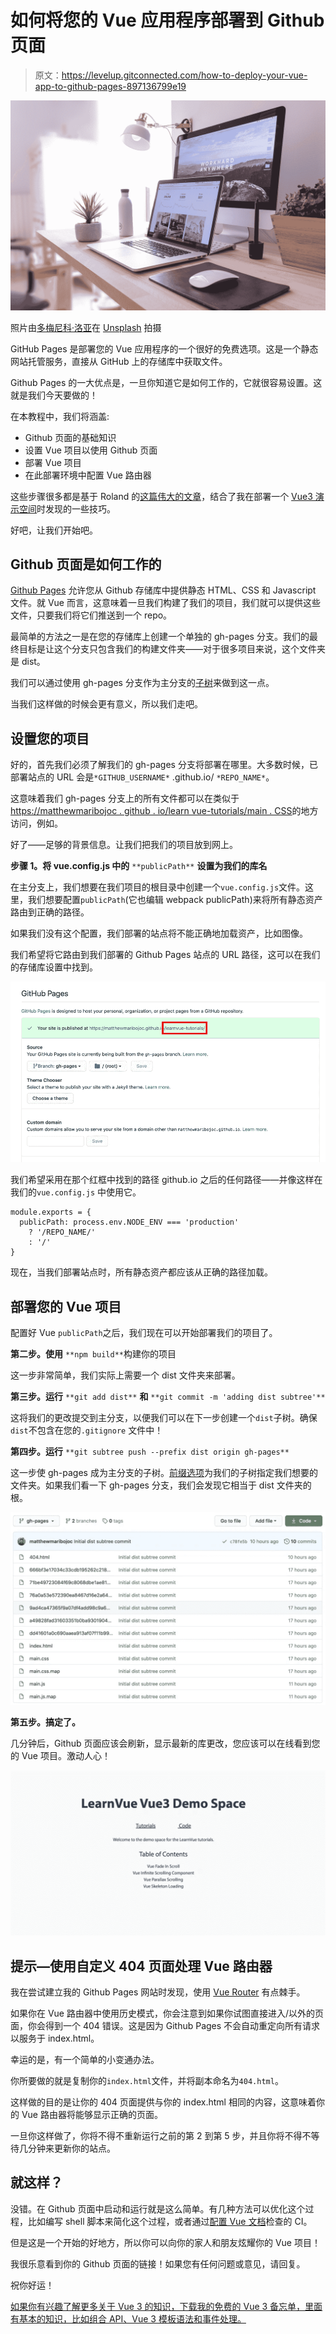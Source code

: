 # 如何将您的 Vue 应用程序部署到 Github 页面

> 原文：<https://levelup.gitconnected.com/how-to-deploy-your-vue-app-to-github-pages-897136799e19>

![](img/0ca401c13531d4467c189b5fdefca46d.png)

照片由[多梅尼科·洛亚](https://unsplash.com/@domenicoloia?utm_source=medium&utm_medium=referral)在 [Unsplash](https://unsplash.com?utm_source=medium&utm_medium=referral) 拍摄

GitHub Pages 是部署您的 Vue 应用程序的一个很好的免费选项。这是一个静态网站托管服务，直接从 GitHub 上的存储库中获取文件。

Github Pages 的一大优点是，一旦你知道它是如何工作的，它就很容易设置。这就是我们今天要做的！

在本教程中，我们将涵盖:

*   Github 页面的基础知识
*   设置 Vue 项目以使用 Github 页面
*   部署 Vue 项目
*   在此部署环境中配置 Vue 路由器

这些步骤很多都是基于 Roland 的[这篇伟大的文章](https://medium.com/@Roli_Dori/deploy-vue-cli-3-project-to-github-pages-ebeda0705fbd)，结合了我在部署一个 [Vue3 演示空间](https://matthewmaribojoc.github.io/learnvue-tutorials/)时发现的一些技巧。

好吧，让我们开始吧。

## Github 页面是如何工作的

[Github Pages](https://pages.github.com/) 允许您从 Github 存储库中提供静态 HTML、CSS 和 Javascript 文件。就 Vue 而言，这意味着一旦我们构建了我们的项目，我们就可以提供这些文件，只要我们将它们推送到一个 repo。

最简单的方法之一是在您的存储库上创建一个单独的 gh-pages 分支。我们的最终目标是让这个分支只包含我们的构建文件夹——对于很多项目来说，这个文件夹是 dist。

我们可以通过使用 gh-pages 分支作为主分支的[子树](https://gist.github.com/SKempin/b7857a6ff6bddb05717cc17a44091202)来做到这一点。

当我们这样做的时候会更有意义，所以我们走吧。

## 设置您的项目

好的，首先我们必须了解我们的 gh-pages 分支将部署在哪里。大多数时候，已部署站点的 URL 会是`*GITHUB_USERNAME*` .github.io/ `*REPO_NAME*`。

这意味着我们 gh-pages 分支上的所有文件都可以在类似于[https://matthewmaribojoc . github . io/learn vue-tutorials/main . CSS](https://matthewmaribojoc.github.io/learnvue-tutorials/main.css)的地方访问，例如。

好了——足够的背景信息。让我们把我们的项目放到网上。

**步骤 1。将 vue.config.js 中的** `**publicPath**` **设置为我们的库名**

在主分支上，我们想要在我们项目的根目录中创建一个`vue.config.js`文件。这里，我们想要配置`publicPath`(它也编辑 webpack publicPath)来将所有静态资产路由到正确的路径。

如果我们没有这个配置，我们部署的站点将不能正确地加载资产，比如图像。

我们希望将它路由到我们部署的 Github Pages 站点的 URL 路径，这可以在我们的存储库设置中找到。

![](img/0de4c47c936ffa0190d9e5e8f0f56749.png)

我们希望采用在那个红框中找到的路径 github.io 之后的任何路径——并像这样在我们的`vue.config.js` 中使用它。

```
module.exports = {
  publicPath: process.env.NODE_ENV === 'production'
    ? '/REPO_NAME/'
    : '/'
}
```

现在，当我们部署站点时，所有静态资产都应该从正确的路径加载。

## 部署您的 Vue 项目

配置好 Vue `publicPath`之后，我们现在可以开始部署我们的项目了。

**第二步。使用** `**npm build**`构建你的项目

这一步非常简单，我们实际上需要一个 dist 文件夹来部署。

**第三步。运行** `**git add dist**` **和** `**git commit -m 'adding dist subtree'**`

这将我们的更改提交到主分支，以便我们可以在下一步创建一个`dist`子树。确保`dist`不包含在您的`.gitignore` 文件中！

**第四步。运行** `**git subtree push --prefix dist origin gh-pages**`

这一步使 gh-pages 成为主分支的子树。[前缀选项](https://gist.github.com/SKempin/b7857a6ff6bddb05717cc17a44091202)为我们的子树指定我们想要的文件夹。如果我们看一下 gh-pages 分支，我们会发现它相当于 dist 文件夹的根。

![](img/aa076593d48c2999959bfcfb86e5b8ea.png)

**第五步。搞定了。**

几分钟后，Github 页面应该会刷新，显示最新的库更改，您应该可以在线看到您的 Vue 项目。激动人心！

![](img/c3a7d7b905c319f5c9c21a5aa53622cd.png)

## 提示—使用自定义 404 页面处理 Vue 路由器

我在尝试建立我的 Github Pages 网站时发现，使用 [Vue Router](https://learnvue.co/2020/04/a-first-look-at-vue-router-in-vue3/) 有点棘手。

如果你在 Vue 路由器中使用历史模式，你会注意到如果你试图直接进入/以外的页面，你会得到一个 404 错误。这是因为 Github Pages 不会自动重定向所有请求以服务于 index.html。

幸运的是，有一个简单的小变通办法。

你所要做的就是复制你的`index.html`文件，并将副本命名为`404.html`。

这样做的目的是让你的 404 页面提供与你的 index.html 相同的内容，这意味着你的 Vue 路由器将能够显示正确的页面。

一旦你这样做了，你将不得不重新运行之前的第 2 到第 5 步，并且你将不得不等待几分钟来更新你的站点。

## 就这样？

没错。在 Github 页面中启动和运行就是这么简单。有几种方法可以优化这个过程，比如编写 shell 脚本来简化这个过程，或者通过[配置 Vue 文档](https://cli.vuejs.org/guide/deployment.html#gitlab-pages)检查的 CI。

但是这是一个开始的好地方，所以你可以向你的家人和朋友炫耀你的 Vue 项目！

我很乐意看到你的 Github 页面的链接！如果您有任何问题或意见，请回复。

祝你好运！

[如果你有兴趣了解更多关于 Vue 3 的知识，下载我的免费的 Vue 3 备忘单，里面有基本的知识，比如组合 API、Vue 3 模板语法和事件处理。](https://learnvue.co/vue-3-essentials-cheatsheet/)